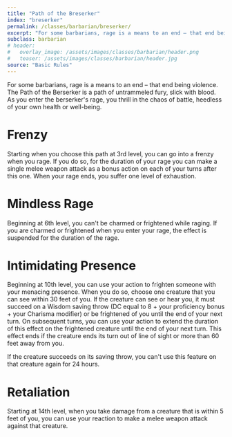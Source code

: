 ```yaml
---
title: "Path of the Breserker"
index: "breserker"
permalink: /classes/barbarian/breserker/
excerpt: "For some barbarians, rage is a means to an end – that end being violence. The Path of the Berserker is a path of untrammeled fury, slick with blood."
subclass: barbarian
# header:
#   overlay_image: /assets/images/classes/barbarian/header.png
#   teaser: /assets/images/classes/barbarian/header.jpg
source: "Basic Rules"
---
```

For some barbarians, rage is a means to an end – that end being violence. The Path of the Berserker is a path of untrammeled fury, slick with blood. As you enter the berserker's rage, you thrill in the chaos of battle, heedless of your own health or well-being.

# Frenzy
Starting when you choose this path at 3rd level, you can go into a frenzy when you rage. If you do so, for the duration of your rage you can make a single melee weapon attack as a bonus action on each of your turns after this one. When your rage ends, you suffer one level of exhaustion.

# Mindless Rage
Beginning at 6th level, you can't be charmed or frightened while raging. If you are charmed or frightened when you enter your rage, the effect is suspended for the duration of the rage.

# Intimidating Presence
Beginning at 10th level, you can use your action to frighten someone with your menacing presence. When you do so, choose one creature that you can see within 30 feet of you. If the creature can see or hear you, it must succeed on a Wisdom saving throw (DC equal to 8 + your proficiency bonus + your Charisma modifier) or be frightened of you until the end of your next turn. On subsequent turns, you can use your action to extend the duration of this effect on the frightened creature until the end of your next turn. This effect ends if the creature ends its turn out of line of sight or more than 60 feet away from you.

If the creature succeeds on its saving throw, you can't use this feature on that creature again for 24 hours.

# Retaliation
Starting at 14th level, when you take damage from a creature that is within 5 feet of you, you can use your reaction to make a melee weapon attack against that creature.
